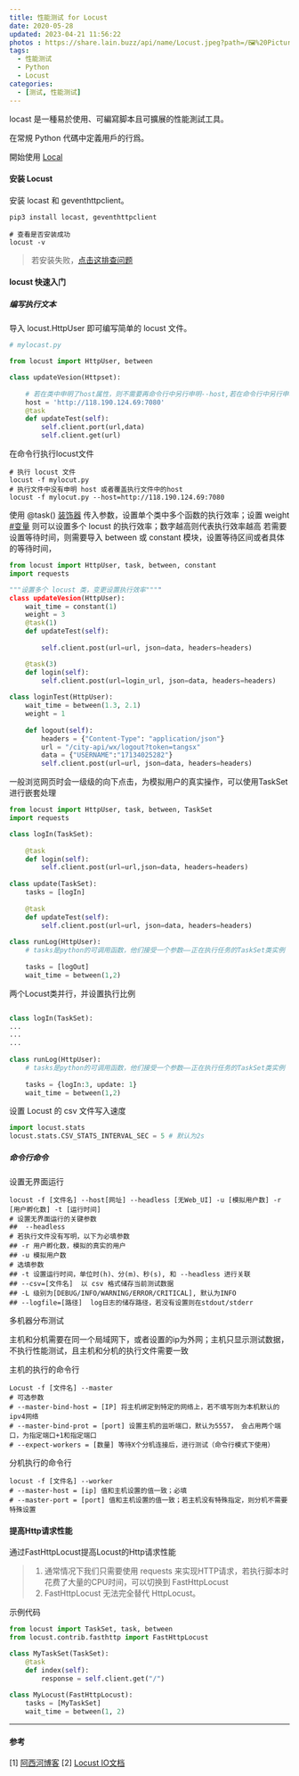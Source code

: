 ```yaml
---
title: 性能测试 for Locust
date: 2020-05-28
updated: 2023-04-21 11:56:22
photos : https://share.lain.buzz/api/name/Locust.jpeg?path=/🖼%20Picture/图床/博客/Locust.jpeg
tags: 
  - 性能测试
  - Python
  - Locust
categories: 
  - [测试, 性能测试]
---
```


locast 是一種易於使用、可編寫脚本且可擴展的性能測試工具。

在常規 Python 代碼中定義用戶的行爲。

開始使用 [Local](https://locust.io/)
<!--more-->


#### 安装 Locust

安装 locast 和 geventhttpclient。
```
pip3 install locast, geventhttpclient

# 查看是否安装成功
locust -v
```

>若安装失败，[点击这排查问题](https://github.com/locustio/locust/wiki/Installation)

#### locust 快速入门

##### 编写执行文本

导入 locust.HttpUser 即可编写简单的 locust 文件。

```python
# mylocast.py

from locust import HttpUser, between

class updateVesion(Httpset):
  
    # 若在类中申明了host属性，则不需要再命令行中另行申明--host,若在命令行中另行申明了-host，则不再使用该host属性
    host = 'http://118.190.124.69:7080'
    @task
    def updateTest(self):
        self.client.port(url,data)
        self.client.get(url)
```

在命令行执行locust文件

```
# 执行 locust 文件
locust -f mylocut.py
# 执行文件中没有申明 host 或者覆盖执行文件中的host
locust -f mylocut.py --host=http://118.190.124.69:7080
```

使用 @task() [装饰器](https://docs.python.org/zh-cn/3/library/typing.html#functions-and-decorators) 传入参数，设置单个类中多个函数的执行效率；设置 weight [#变量](/tags/变量) 则可以设置多个 locust 的执行效率；数字越高则代表执行效率越高
若需要设置等待时间，则需要导入  between 或  constant 模块，设置等待区间或者具体的等待时间， 

```python
from locust import HttpUser, task, between, constant
import requests

"""设置多个 locust 类，变更设置执行效率""""
class updateVesion(HttpUser):
    wait_time = constant(1)
    weight = 3
    @task(1)
    def updateTest(self):
        
        self.client.post(url=url, json=data, headers=headers)

	@task(3)
    def login(self):
        self.client.post(url=login_url, json=data, headers=headers)
		
class loginTest(HttpUser):
    wait_time = between(1.3, 2.1)
    weight = 1
	
    def logout(self):
        headers = {"Content-Type": "application/json"}
        url = "/city-api/wx/logout?token=tangsx"
        data = {"USERNAME":"17134025282"}
     	self.client.post(url=url, json=data, headers=headers)
```

一般浏览网页时会一级级的向下点击，为模拟用户的真实操作，可以使用TaskSet 进行嵌套处理

```python
from locust import HttpUser, task, between, TaskSet
import requests

class logIn(TaskSet):
    
    @task
    def login(self):
        self.client.post(url=url,json=data, headers=headers)
		
class update(TaskSet):
    tasks = [logIn]
    
    @task
    def updateTest(self):
        self.client.post(url=url, json=data, headers=headers)
        
class runLog(HttpUser):
    # tasks是python的可调用函数，他们接受一个参数——正在执行任务的TaskSet类实例
    
    tasks = [logOut]
    wait_time = between(1,2)
```

两个Locust类并行，并设置执行比例

```python

class logIn(TaskSet):
...
...
...
        
class runLog(HttpUser):
    # tasks是python的可调用函数，他们接受一个参数——正在执行任务的TaskSet类实例
    
    tasks = {logIn:3, update: 1}
    wait_time = between(1,2)
```

设置 Locust 的 csv 文件写入速度

```python
import locust.stats
locust.stats.CSV_STATS_INTERVAL_SEC = 5 # 默认为2s
```

##### 命令行命令

设置无界面运行

```shell
locust -f [文件名] --host[网址] --headless [无Web_UI] -u [模拟用户数] -r [用户孵化数] -t [运行时间]
# 设置无界面运行的关键参数
##  --headless
# 若执行文件没有写明，以下为必填参数
## -r 用户孵化数，模拟的真实的用户
## -u 模拟用户数
# 选填参数
## -t 设置运行时间，单位时(h)、分(m)、秒(s), 和 --headless 进行关联
## --csv=[文件名]  以 csv 格式储存当前测试数据
## -L 级别为[DEBUG/INFO/WARNING/ERROR/CRITICAL], 默认为INFO
## --logfile=[路径]  log日志的储存路径，若没有设置则在stdout/stderr

```


多机器分布测试

主机和分机需要在同一个局域网下，或者设置的ip为外网；主机只显示测试数据，不执行性能测试，且主机和分机的执行文件需要一致

主机的执行的命令行

```shell
Locust -f [文件名] --master
# 可选参数
# --master-bind-host = [IP] 将主机绑定到特定的网络上，若不填写则为本机默认的ipv4网络
# --master-bind-prot = [port] 设置主机的监听端口，默认为5557， 会占用两个端口，为指定端口+1和指定端口
# --expect-workers = [数量] 等待X个分机连接后，进行测试（命令行模式下使用）
```

 分机执行的命令行

```shell
locust -f [文件名] --worker
# --master-host = [ip] 值和主机设置的值一致；必填
# --master-port = [port] 值和主机设置的值一致；若主机没有特殊指定，则分机不需要特殊设置
```

#### 提高Http请求性能

通过FastHttpLocust提高Locust的Http请求性能

>1. 通常情况下我们只需要使用 requests 来实现HTTP请求，若执行脚本时花费了大量的CPU时间，可以切换到 FastHttpLocust
>2. FastHttpLocust 无法完全替代 HttpLocust。

示例代码

```python
from locust import TaskSet, task, between
from locust.contrib.fasthttp import FastHttpLocust

class MyTaskSet(TaskSet):
    @task
    def index(self):
        response = self.client.get("/")
    
class MyLocust(FastHttpLocust):
    tasks = [MyTaskSet]
    wait_time = between(1, 2)
```

---
#### 参考

[1] [阿西河博客](https://www.axihe.com/tools/locust/home.html)
[2] [Locust IO文档](https://docs.locust.io/)

